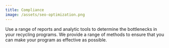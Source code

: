 ```yaml
---
title: Compliance
image: /assets/seo-optimization.png
---
```

Use a range of reports and analytic tools to determine the bottlenecks in your recycling programs. We provide a range of methods to ensure that you can make your program as effective as possible.

